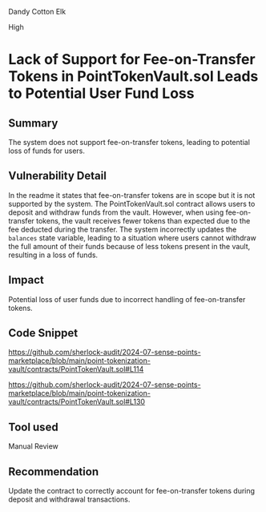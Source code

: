 Dandy Cotton Elk

High

# Lack of Support for Fee-on-Transfer Tokens in PointTokenVault.sol Leads to Potential User Fund Loss

## Summary
The system does not support fee-on-transfer tokens, leading to potential loss of funds for users.

## Vulnerability Detail
In the readme it states that fee-on-transfer tokens are in scope but it is not supported by the system. The PointTokenVault.sol contract allows users to deposit and withdraw funds from the vault. However, when using fee-on-transfer tokens, the vault receives fewer tokens than expected due to the fee deducted during the transfer. The system incorrectly updates the `balances` state variable, leading to a situation where users cannot withdraw the full amount of their funds because of less tokens present in the vault, resulting in a loss of funds.

## Impact
Potential loss of user funds due to incorrect handling of fee-on-transfer tokens.

## Code Snippet
https://github.com/sherlock-audit/2024-07-sense-points-marketplace/blob/main/point-tokenization-vault/contracts/PointTokenVault.sol#L114

https://github.com/sherlock-audit/2024-07-sense-points-marketplace/blob/main/point-tokenization-vault/contracts/PointTokenVault.sol#L130

## Tool used

Manual Review

## Recommendation

Update the contract to correctly account for fee-on-transfer tokens during deposit and withdrawal transactions.